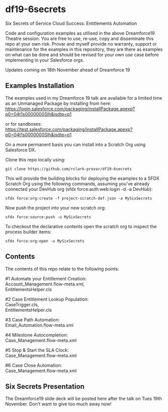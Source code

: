 # df19-6secrets
Six Secrets of Service Cloud Success: Entitlements Automation

Code and configuration examples as utilised in the above Dreamforce19 Theatre session. You are free to use, re-use, copy and disseminate this repo at your own risk. Provar and myself provide no warranty, support or maintenance for the examples in this repository, they are there as examples on what can be done and should be revised for your own use case before implementing in your Salesforce orgs.

Updates coming on 18th November ahead of Dreamforce 19

Examples Installation
---------------------

The examples used in my Dreamforce 19 talk are available for a limited time as an Unmanaged Package by installing from here:
https://login.salesforce.com/packaging/installPackage.apexp?p0=04t1s0000000SIh&isdtp=p1

or for sandboxes:
https://test.salesforce.com/packaging/installPackage.apexp?p0=04t1s0000000SIh&isdtp=p1


On a more permanent basis you can install into a Scratch Org using Salesforce DX.

Clone this repo locally using:
```
git clone https://github.com/rclark-provar/df19-6secrets
```

This will provide the building blocks for deploying the examples to a SFDX Scratch Org using the following commands, assuming you've already connected your DevHub org (sfdx force:auth:web:login -d -a DevHub):
```
sfdx force:org:create -f project-scratch-def.json -a MySixSecrets
```

Now push the project into your new scratch org:
```
sfdx force:source:push -u MySixSecrets
```

To checkout the declarative contents open the scratch org to inspect the process builder items:
```
sfdx force:org:open -u MySixSecrets
```

Contents
--------
The contents of this repo relate to the following points:

#1 Automate your Entitlement Creation:  
    Account_Management.flow-meta.xml,  
    EntitlementsHelper.cls  
    
#2 Case Entitlement Lookup Population:  
    CaseTrigger.cls,  
    EntitlementsHelper.cls  
    
#3 Case Path Automation:  
    Email_Automation.flow-meta.xml  
    
#4 Milestone Autocompletion:  
    Case_Management.flow-meta.xml  

#5 Stop & Start the SLA Clock:  
    Case_Management.flow-meta.xml  

#6 Case Close Automation:  
    Case_Management.flow-meta.xml  

Six Secrets Presentation
------------------------
The Dreamforce19 slide deck will be posted here after the talk on Tues 19th November. Don't want to give too much away now!
